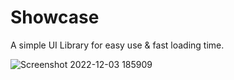 # Showcase
A simple UI Library for easy use & fast loading time.

![Screenshot 2022-12-03 185909](https://user-images.githubusercontent.com/110638503/205444522-ac365b3f-eb0f-49c9-b898-f07d6bba81f4.png)
